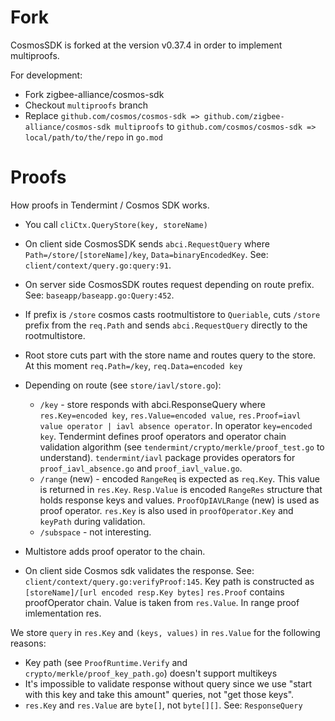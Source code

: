 # Fork

CosmosSDK is forked at the version v0.37.4 in order to implement multiproofs.

For development:
* Fork zigbee-alliance/cosmos-sdk
* Checkout `multiproofs` branch
* Replace `github.com/cosmos/cosmos-sdk => github.com/zigbee-alliance/cosmos-sdk multiproofs`
to `github.com/cosmos/cosmos-sdk => local/path/to/the/repo` in `go.mod`

# Proofs

How proofs in Tendermint / Cosmos SDK works.

* You call `cliCtx.QueryStore(key, storeName)`
* On client side CosmosSDK sends `abci.RequestQuery` where `Path=/store/[storeName]/key`, `Data=binaryEncodedKey`. See:
`client/context/query.go:query:91`.
* On server side CosmosSDK routes request depending on route prefix. See: `baseapp/baseapp.go:Query:452`.
* If prefix is `/store` cosmos casts rootmultistore to `Queriable`, cuts `/store` prefix from the `req.Path` and sends
`abci.RequestQuery` directly to the rootmultistore.
* Root store cuts part with the store name and routes query to the store. At this moment `req.Path=/key`,
`req.Data=encoded key`

* Depending on route (see `store/iavl/store.go`):
    * `/key` - store responds with abci.ResponseQuery where `res.Key=encoded key`, `res.Value=encoded value`,
    `res.Proof=iavl value operator | iavl absence operator`. In operator `key=encoded key`. Tendermint defines
    proof operators and operator chain validation algorithm (see `tendermint/crypto/merkle/proof_test.go`
    to understand). `tendermint/iavl` package provides operators for `proof_iavl_absence.go` and `proof_iavl_value.go`.
    * `/range` (new) - encoded `RangeReq` is expected as `req.Key`. This value is returned in `res.Key`. `Resp.Value` is
    encoded `RangeRes` structure that holds response keys and values. `ProofOpIAVLRange` (new) is used as proof operator.
    `res.Key` is also used in `proofOperator.Key` and `keyPath` during validation.
    * `/subspace` - not interesting.

* Multistore adds proof operator to the chain.
* On client side Cosmos sdk validates the response. See: `client/context/query.go:verifyProof:145`. Key path is
constructed as `[storeName]/[url encoded resp.Key bytes]` `res.Proof` contains proofOperator chain. Value is taken from
`res.Value`. In range proof imlementation res.

We store `query` in `res.Key` and `(keys, values)` in `res.Value` for the following reasons:
* Key path (see `ProofRuntime.Verify` and `crypto/merkle/proof_key_path.go`) doesn't support multikeys
* It's impossible to validate response without query since we use "start with this key and take this amount" queries, not "get those keys".
* `res.Key` and `res.Value` are `byte[]`, not `byte[][]`. See: `ResponseQuery`
